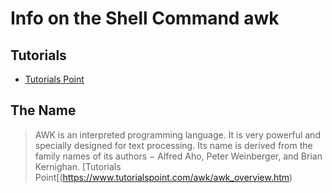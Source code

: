 # Info on the Shell Command awk

## Tutorials 

- [Tutorials Point](https://www.tutorialspoint.com/awk/index.htm)

## The Name

> AWK is an interpreted programming language. It is very powerful and 
> specially designed for text processing. Its name is derived from the family 
> names of its authors − Alfred Aho, Peter Weinberger, and Brian Kernighan.
> [Tutorials Point[(https://www.tutorialspoint.com/awk/awk_overview.htm)
